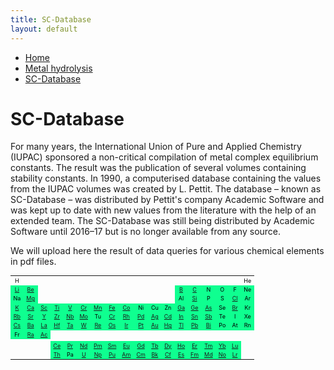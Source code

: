 ```yaml
---
title: SC-Database
layout: default
---
```

<ul>
  <li><a href="/">Home</a></li>
  <li><a href="/cost-nectar.html">Metal hydrolysis</a></li>
  <li><a class="active" href="/sc-database.html">SC-Database</a></li>
</ul>

# SC-Database

For many years, the International Union of Pure and Applied Chemistry (IUPAC) sponsored a non-critical compilation of metal complex equilibrium constants. The result was the publication of several volumes containing stability constants. In 1990, a computerised database containing the values from the IUPAC volumes was created by L. Pettit. The database – known as SC-Database – was distributed by Pettit's company Academic Software and was kept up to date with new values from the literature with the help of an extended team. The SC-Database was still being distributed by Academic Software until 2016–17 but is no longer available from any source.

We will upload here the result of data queries for various chemical elements in pdf files.

<table style="font-size:9px; color:black">
  <tr border="1">
    <td align="center" border="1">H</td>
    <td></td>
    <td></td>
    <td></td>
    <td></td>
    <td></td>
    <td></td>
    <td></td>
    <td></td>
    <td></td>
    <td></td>
    <td></td>
    <td></td>
    <td></td>
    <td></td>
    <td></td>
    <td></td>
    <td align="center" border="1">He</td>
  </tr>
  <tr border="1">
    <td align="center" border="1" bgcolor="##ffff99"><a href="docs//IUPAC/Li.pdf" target="_blank" rel="noopener">Li</a></td>
    <td align="center" border="1" bgcolor="##ffff99"><a href="docs//IUPAC/Be.pdf" target="_blank" rel="noopener">Be</a></td>
    <td></td>
    <td></td>
    <td></td>
    <td></td>
    <td></td>
    <td></td>
    <td></td>
    <td></td>
    <td></td>
    <td></td>
    <td align="center" border="1" bgcolor="##ffff99"><a href="docs//IUPAC/B.pdf" target="_blank" rel="noopener">B</a></td>
    <td align="center" border="1" bgcolor="##ffff99"><a href="docs//IUPAC/C.pdf" target="_blank" rel="noopener">C</a></td>
    <td align="center" border="1" bgcolor="##ffff99">N</td>
    <td align="center" border="1" bgcolor="##ffff99">O</td>
    <td align="center" border="1" bgcolor="##ffff99">F</td>
    <td align="center" border="1" bgcolor="##ffff99">Ne</td>
  </tr>
  <tr border="1">
    <td align="center" border="1" bgcolor="##ffff99">Na</td>
    <td align="center" border="1" bgcolor="##ffff99"><a href="docs//IUPAC/Mg.pdf" target="_blank" rel="noopener">Mg</a></td>
    <td></td>
    <td></td>
    <td></td>
    <td></td>
    <td></td>
    <td></td>
    <td></td>
    <td></td>
    <td></td>
    <td></td>
    <td align="center" border="1" bgcolor="##ffff99">Al</td>
    <td align="center" border="1" bgcolor="##ffff99"><a href="docs//IUPAC/Si.pdf" target="_blank" rel="noopener">Si</a></td>
    <td align="center" border="1" bgcolor="##ffff99">P</td>
    <td align="center" border="1" bgcolor="##ffff99">S</td>
    <td align="center" border="1" bgcolor="##ffff99"><a href="docs//IUPAC/Cl.pdf" target="_blank" rel="noopener">Cl</a></td>
    <td align="center" border="1" bgcolor="##ffff99">Ar</td>
  </tr>
  <tr border="1">
    <td align="center" border="1" bgcolor="##ffff99"><a href="docs//IUPAC/K.pdf" target="_blank" rel="noopener">K</a></td>
    <td align="center" border="1" bgcolor="##ffff99"><a href="docs//IUPAC/Ca.pdf" target="_blank" rel="noopener">Ca</a></td>
    <td align="center" border="1" bgcolor="##ffff99"><a href="docs//IUPAC/Sc.pdf" target="_blank" rel="noopener">Sc</a></td>
    <td align="center" border="1" bgcolor="##ffff99"><a href="docs//IUPAC/Ti.pdf" target="_blank" rel="noopener">Ti</a></td>
    <td align="center" border="1" bgcolor="##ffff99"><a href="docs//IUPAC/V.pdf" target="_blank" rel="noopener">V</a></td>
    <td align="center" border="1" bgcolor="##ffff99"><a href="docs//IUPAC/Cr.pdf" target="_blank" rel="noopener">Cr</a></td>
    <td align="center" border="1" bgcolor="##ffff99"><a href="docs//IUPAC/Mn.pdf" target="_blank" rel="noopener">Mn</a></td>
    <td align="center" border="1" bgcolor="##ffff99"><a href="docs//IUPAC/Fe.pdf" target="_blank" rel="noopener">Fe</a></td>
    <td align="center" border="1" bgcolor="##ffff99"><a href="docs//IUPAC/Co.pdf" target="_blank" rel="noopener">Co</a></td>
    <td align="center" border="1" bgcolor="##ffff99">Ni</td>
    <td align="center" border="1" bgcolor="##ffff99">Cu</td>
    <td align="center" border="1" bgcolor="##ffff99">Zn</td>
    <td align="center" border="1" bgcolor="##ffff99"><a href="docs//IUPAC/Ga.pdf" target="_blank" rel="noopener">Ga</a></td>
    <td align="center" border="1" bgcolor="##ffff99"><a href="docs//IUPAC/Ge.pdf" target="_blank" rel="noopener">Ge</a></td>
    <td align="center" border="1" bgcolor="##ffff99"><a href="docs//IUPAC/As.pdf" target="_blank" rel="noopener">As</a></td>
    <td align="center" border="1" bgcolor="##ffff99">Se</td>
    <td align="center" border="1" bgcolor="##ffff99"><a href="docs//IUPAC/Br.pdf" target="_blank" rel="noopener">Br</a></td>
    <td align="center" border="1" bgcolor="##ffff99">Kr</td>
  </tr>
  <tr>
    <td align="center" border="1" bgcolor="##ffff99"><a href="docs//IUPAC/Rb.pdf" target="_blank" rel="noopener">Rb</a></td>
    <td align="center" border="1" bgcolor="##ffff99"><a href="docs//IUPAC/Sr.pdf" target="_blank" rel="noopener">Sr</a></td>
    <td align="center" border="1" bgcolor="##ffff99"><a href="docs//IUPAC/Y.pdf" target="_blank" rel="noopener">Y</a></td>
    <td align="center" border="1" bgcolor="##ffff99"><a href="docs//IUPAC/Zr.pdf" target="_blank" rel="noopener">Zr</a></td>
    <td align="center" border="1" bgcolor="##ffff99"><a href="docs//IUPAC/Nb.pdf" target="_blank" rel="noopener">Nb</a></td>
    <td align="center" border="1" bgcolor="##ffff99"><a href="docs//IUPAC/Mo.pdf" target="_blank" rel="noopener">Mo</a></td>
    <td align="center" border="1" bgcolor="##ffff99">Tu</td>
    <td align="center" border="1" bgcolor="##ffff99"><a href="docs//IUPAC/Cr.pdf" target="_blank" rel="noopener">Cr</a></td>
    <td align="center" border="1" bgcolor="##ffff99"><a href="docs//IUPAC/Rh.pdf" target="_blank" rel="noopener">Rh</a></td>
    <td align="center" border="1" bgcolor="##ffff99"><a href="docs//IUPAC/Pd.pdf" target="_blank" rel="noopener">Pd</a></td>
    <td align="center" border="1" bgcolor="##ffff99"><a href="docs//IUPAC/Ag.pdf" target="_blank" rel="noopener">Ag</a></td>
    <td align="center" border="1" bgcolor="##ffff99"><a href="docs//IUPAC/Cd.pdf" target="_blank" rel="noopener">Cd</a></td>
    <td align="center" border="1" bgcolor="##ffff99"><a href="docs//IUPAC/In.pdf" target="_blank" rel="noopener">In</a></td>
    <td align="center" border="1" bgcolor="##ffff99"><a href="docs//IUPAC/Sn.pdf" target="_blank" rel="noopener">Sn</a></td>
    <td align="center" border="1" bgcolor="##ffff99"><a href="docs//IUPAC/Sb.pdf" target="_blank" rel="noopener">Sb</a></td>
    <td align="center" border="1" bgcolor="##ffff99">Te</td>
    <td align="center" border="1" bgcolor="##ffff99">I</td>
    <td align="center" border="1" bgcolor="##ffff99">Xe</td>
  </tr>
  <tr>
    <td align="center" border="1" bgcolor="##ffff99"><a href="docs//IUPAC/Cs.pdf" target="_blank" rel="noopener">Cs</a></td>
    <td align="center" border="1" bgcolor="##ffff99"><a href="docs//IUPAC/Ba.pdf" target="_blank" rel="noopener">Ba</a></td>
    <td align="center" border="1" bgcolor="##ffff99"><a href="docs//IUPAC/La.pdf" target="_blank" rel="noopener">La</a></td>
    <td align="center" border="1" bgcolor="##ffff99"><a href="docs//IUPAC/Hf.pdf" target="_blank" rel="noopener">Hf</a></td>
    <td align="center" border="1" bgcolor="##ffff99"><a href="docs//IUPAC/Ta.pdf" target="_blank" rel="noopener">Ta</a></td>
    <td align="center" border="1" bgcolor="##ffff99"><a href="docs//IUPAC/W.pdf" target="_blank" rel="noopener">W</a></td>
    <td align="center" border="1" bgcolor="##ffff99"><a href="docs//IUPAC/Re.pdf" target="_blank" rel="noopener">Re</a></td>
    <td align="center" border="1" bgcolor="##ffff99"><a href="docs//IUPAC/Os.pdf" target="_blank" rel="noopener">Os</a></td>
    <td align="center" border="1" bgcolor="##ffff99"><a href="docs//IUPAC/Ir.pdf" target="_blank" rel="noopener">Ir</a></td>
    <td align="center" border="1" bgcolor="##ffff99"><a href="docs//IUPAC/Pt.pdf" target="_blank" rel="noopener">Pt</a></td>
    <td align="center" border="1" bgcolor="##ffff99"><a href="docs//IUPAC/Au.pdf" target="_blank" rel="noopener">Au</a></td>
    <td align="center" border="1" bgcolor="##ffff99"><a href="docs//IUPAC/Hg.pdf" target="_blank" rel="noopener">Hg</a></td>
    <td align="center" border="1" bgcolor="##ffff99"><a href="docs//IUPAC/Tl.pdf" target="_blank" rel="noopener">Tl</a></td>
    <td align="center" border="1" bgcolor="##ffff99"><a href="docs//IUPAC/Pb.pdf" target="_blank" rel="noopener">Pb</a></td>
    <td align="center" border="1" bgcolor="##ffff99"><a href="docs//IUPAC/Bi.pdf" target="_blank" rel="noopener">Bi</a></td>
    <td align="center" border="1" bgcolor="##ffff99">Po</td>
    <td align="center" border="1" bgcolor="##ffff99">At</td>
    <td align="center" border="1" bgcolor="##ffff99">Rn</td>
  </tr>
  <tr>
    <td align="center" border="1" bgcolor="##ffff99">Fr</td>
    <td align="center" border="1" bgcolor="##ffff99"><a href="docs//IUPAC/Ra.pdf" target="_blank" rel="noopener">Ra</a></td>
    <td align="center" border="1" bgcolor="##ffff99"><a href="docs//IUPAC/Ac.pdf" target="_blank" rel="noopener">Ac</a></td>
    <td align="center" border="1"></td>
    <td align="center" border="1"></td>
    <td align="center" border="1"></td>
    <td align="center" border="1"></td>
    <td align="center" border="1"></td>
    <td align="center" border="1"></td>
    <td align="center" border="1"></td>
    <td align="center" border="1"></td>
    <td align="center" border="1"></td>
    <td align="center" border="1"></td>
    <td align="center" border="1"></td>
    <td align="center" border="1"></td>
    <td align="center" border="1"></td>
    <td align="center" border="1"></td>
    <td align="center" border="1"></td>
  </tr>
  <tr>
    <td></td>
    <td></td>
    <td></td>
    <td></td>
    <td></td>
    <td></td>
    <td></td>
    <td></td>
    <td></td>
    <td></td>
    <td></td>
    <td></td>
    <td></td>
    <td></td>
    <td></td>
    <td></td>
    <td></td>
    <td></td>
  </tr>
  <tr>
    <td></td>
    <td></td>
    <td></td>
    <td align="center" border="1" bgcolor="##ffff99"><a href="docs//IUPAC/Ce.pdf" target="_blank" rel="noopener">Ce</a></td>
    <td align="center" border="1" bgcolor="##ffff99"><a href="docs//IUPAC/Pr.pdf" target="_blank" rel="noopener">Pr</a></td>
    <td align="center" border="1" bgcolor="##ffff99"><a href="docs//IUPAC/Nd.pdf" target="_blank" rel="noopener">Nd</a></td>
    <td align="center" border="1" bgcolor="##ffff99"><a href="docs//IUPAC/Pm.pdf" target="_blank" rel="noopener">Pm</a></td>
    <td align="center" border="1" bgcolor="##ffff99"><a href="docs//IUPAC/Sm.pdf" target="_blank" rel="noopener">Sm</a></td>
    <td align="center" border="1" bgcolor="##ffff99"><a href="docs//IUPAC/Eu.pdf" target="_blank" rel="noopener">Eu</a></td>
    <td align="center" border="1" bgcolor="##ffff99"><a href="docs//IUPAC/Gd.pdf" target="_blank" rel="noopener">Gd</a></td>
    <td align="center" border="1" bgcolor="##ffff99"><a href="docs//IUPAC/Tb.pdf" target="_blank" rel="noopener">Tb</a></td>
    <td align="center" border="1" bgcolor="##ffff99"><a href="docs//IUPAC/Dy.pdf" target="_blank" rel="noopener">Dy</a></td>
    <td align="center" border="1" bgcolor="##ffff99"><a href="docs//IUPAC/Ho.pdf" target="_blank" rel="noopener">Ho</a></td>
    <td align="center" border="1" bgcolor="##ffff99"><a href="docs//IUPAC/Er.pdf" target="_blank" rel="noopener">Er</a></td>
    <td align="center" border="1" bgcolor="##ffff99"><a href="docs//IUPAC/Tm.pdf" target="_blank" rel="noopener">Tm</a></td>
    <td align="center" border="1" bgcolor="##ffff99"><a href="docs//IUPAC/Yb.pdf" target="_blank" rel="noopener">Yb</a></td>
    <td align="center" border="1" bgcolor="##ffff99"><a href="docs//IUPAC/Lu.pdf" target="_blank" rel="noopener">Lu</a></td>
    <td></td>
  </tr>
  <tr>
    <td></td>
    <td></td>
    <td></td>
    <td align="center" border="1" bgcolor="##ffff99"><a href="docs//IUPAC/Th.pdf" target="_blank" rel="noopener">Th</a></td>
    <td align="center" border="1" bgcolor="##ffff99">Pa</td>
    <td align="center" border="1" bgcolor="##ffff99"><a href="docs//IUPAC/U.pdf" target="_blank" rel="noopener">U</a></td>
    <td align="center" border="1" bgcolor="##ffff99"><a href="docs//IUPAC/Np.pdf" target="_blank" rel="noopener">Np</a></td>
    <td align="center" border="1" bgcolor="##ffff99"><a href="docs//IUPAC/Pu.pdf" target="_blank" rel="noopener">Pu</a></td>
    <td align="center" border="1" bgcolor="##ffff99"><a href="docs//IUPAC/Am.pdf" target="_blank" rel="noopener">Am</a></td>
    <td align="center" border="1" bgcolor="##ffff99"><a href="docs//IUPAC/Cm.pdf" target="_blank" rel="noopener">Cm</a></td>
    <td align="center" border="1" bgcolor="##ffff99"><a href="docs//IUPAC/Bk.pdf" target="_blank" rel="noopener">Bk</a></td>
    <td align="center" border="1" bgcolor="##ffff99"><a href="docs//IUPAC/Cf.pdf" target="_blank" rel="noopener">Cf</a></td>
    <td align="center" border="1" bgcolor="##ffff99"><a href="docs//IUPAC/Es.pdf" target="_blank" rel="noopener">Es</a></td>
    <td align="center" border="1" bgcolor="##ffff99"><a href="docs//IUPAC/Fm.pdf" target="_blank" rel="noopener">Fm</a></td>
    <td align="center" border="1" bgcolor="##ffff99"><a href="docs//IUPAC/Md.pdf" target="_blank" rel="noopener">Md</a></td>
    <td align="center" border="1" bgcolor="##ffff99"><a href="docs//IUPAC/No.pdf" target="_blank" rel="noopener">No</a></td>
    <td align="center" border="1" bgcolor="##ffff99"><a href="docs//IUPAC/C.pdf" target="_blank" rel="noopener">Lr</a></td>
    <td></td>
  </tr>
</table>
